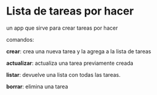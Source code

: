 # Lista de tareas por hacer

un app que sirve para crear tareas por hacer

comandos:

**crear**: crea una nueva tarea y la agrega a la lista de tareas


**actualizar**: actualiza una tarea previamente creada


**listar**: devuelve una lista con todas las tareas.

**borrar**: elimina una tarea